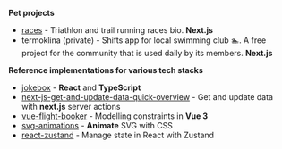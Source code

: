 **Pet projects**

- [races](https://github.com/t-i-m-i/races) - Triathlon and trail running races bio. **Next.js**
- termoklina (private) - Shifts app for local swimming club 🏊. A free project for the community that is used daily by its members. **Next.js**

**Reference implementations for various tech stacks**
- [jokebox](https://github.com/t-i-m-i/jokebox) - **React** and **TypeScript**
- [next-js-get-and-update-data-quick-overview](https://github.com/t-i-m-i/next-js-get-and-update-data-quick-overview) - Get and update data with **next.js** server actions
- [vue-flight-booker](https://github.com/t-i-m-i/vue-flight-booker) - Modelling constraints in **Vue 3**
- [svg-animations](https://github.com/t-i-m-i/vue-flight-booker) - **Animate** SVG with CSS
- [react-zustand](https://github.com/t-i-m-i/react-zustand) - Manage state in React with Zustand


<!--
**t-i-m-i/t-i-m-i** is a ✨ _special_ ✨ repository because its `README.md` (this file) appears on your GitHub profile.

Here are some ideas to get you started:

- 🔭 I’m currently working on ...
- 🌱 I’m currently learning ...
- 👯 I’m looking to collaborate on ...
- 🤔 I’m looking for help with ...
- 💬 Ask me about ...
- 📫 How to reach me: ...
- 😄 Pronouns: ...
- ⚡ Fun fact: ...
-->
